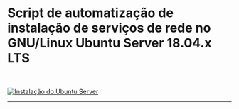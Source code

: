 <h1> Script de automatização de instalação de serviços de rede no GNU/Linux Ubuntu Server 18.04.x LTS</h1><br>

[![Instalação do Ubuntu Server](https://github.com/vaamonde/ubuntu-1804/blob/master/img/server-11.png)](https://www.youtube.com/watch?v=zDdCrqNhIXI)
<hr>
